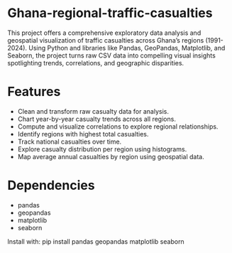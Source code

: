 # Ghana-regional-traffic-casualties
This project offers a comprehensive exploratory data analysis and geospatial visualization of traffic casualties across Ghana’s regions (1991-2024). Using Python and libraries like Pandas, GeoPandas, Matplotlib, and Seaborn, the project turns raw CSV data into compelling visual insights spotlighting trends, correlations, and geographic disparities.

# Features
- Clean and transform raw casualty data for analysis.
- Chart year-by-year casualty trends across all regions.
- Compute and visualize correlations to explore regional relationships.
- Identify regions with highest total casualties.
- Track national casualties over time.
- Explore casualty distribution per region using histograms.
- Map average annual casualties by region using geospatial data.

# Dependencies
- pandas  
- geopandas  
- matplotlib  
- seaborn  

Install with:
pip install pandas geopandas matplotlib seaborn

